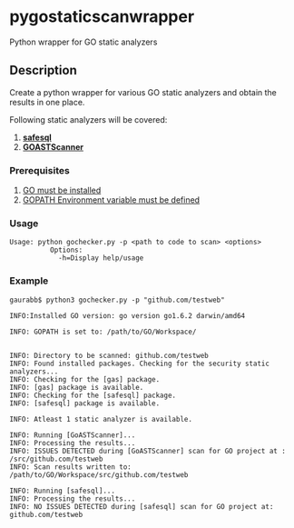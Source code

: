 # pygostaticscanwrapper
Python wrapper for GO static analyzers

## Description
Create a python wrapper for various GO static analyzers and obtain the 
results in one place.

Following static analyzers will be covered:
1. [**safesql**](https://github.com/stripe/safesql)
2.  [**GOASTScanner**](https://github.com/GoASTScanner/gas)

### Prerequisites
1. [GO must be installed](https://golang.org/doc/install)
2. [GOPATH Environment variable must be defined](https://github.com/golang/go/wiki/GOPATH) 

### Usage
```
Usage: python gochecker.py -p <path to code to scan> <options>
          Options:
            -h=Display help/usage
```

### Example
```
gaurabb$ python3 gochecker.py -p "github.com/testweb"

INFO:Installed GO version: go version go1.6.2 darwin/amd64

INFO: GOPATH is set to: /path/to/GO/Workspace/


INFO: Directory to be scanned: github.com/testweb
INFO: Found installed packages. Checking for the security static analyzers... 
INFO: Checking for the [gas] package.
INFO: [gas] package is available.
INFO: Checking for the [safesql] package.
INFO: [safesql] package is available.

INFO: Atleast 1 static analyzer is available.

INFO: Running [GoASTScanner]...
INFO: Processing the results...
INFO: ISSUES DETECTED during [GoASTScanner] scan for GO project at : /src/github.com/testweb
INFO: Scan results written to: /path/to/GO/Workspace/src/github.com/testweb

INFO: Running [safesql]...
INFO: Processing the results...
INFO: NO ISSUES DETECTED during [safesql] scan for GO project at: github.com/testweb
